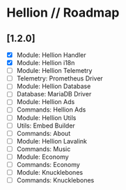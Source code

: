 # Hellion // Roadmap

## [1.2.0]

- [x] Module: Hellion Handler
- [x] Module: Hellion i18n
- [ ] Module: Hellion Telemetry
- [ ] Telemetry: Prometheus Driver
- [ ] Module: Hellion Database
- [ ] Database: MariaDB Driver
- [ ] Module: Hellion Ads
- [ ] Commands: Hellion Ads
- [ ] Module: Hellion Utils
- [ ] Utils: Embed Builder
- [ ] Commands: About
- [ ] Module: Hellion Lavalink
- [ ] Commands: Music
- [ ] Module: Economy
- [ ] Commands: Economy
- [ ] Module: Knucklebones
- [ ] Commands: Knucklebones
